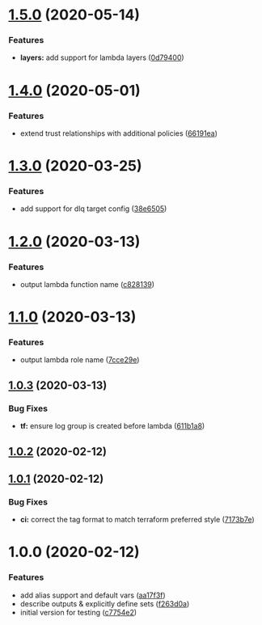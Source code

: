 # [1.5.0](https://github.com/bbeesley/terraform-aws-lambda-do-it-all/compare/1.4.0...1.5.0) (2020-05-14)


### Features

* **layers:** add support for lambda layers ([0d79400](https://github.com/bbeesley/terraform-aws-lambda-do-it-all/commit/0d79400acf70cb2f88bc29aca1a7c5334fd3bf2d))

# [1.4.0](https://github.com/bbeesley/terraform-aws-lambda-do-it-all/compare/1.3.0...1.4.0) (2020-05-01)


### Features

* extend trust relationships with additional policies ([66191ea](https://github.com/bbeesley/terraform-aws-lambda-do-it-all/commit/66191ea2a50075edd1f41dcc8a767e60dd8bbd15))

# [1.3.0](https://github.com/bbeesley/terraform-aws-lambda-do-it-all/compare/1.2.0...1.3.0) (2020-03-25)


### Features

* add support for dlq target config ([38e6505](https://github.com/bbeesley/terraform-aws-lambda-do-it-all/commit/38e6505ceb01999715e8ed2b064bdd7687dc138b))

# [1.2.0](https://github.com/bbeesley/terraform-aws-lambda-do-it-all/compare/1.1.0...1.2.0) (2020-03-13)


### Features

* output lambda function name ([c828139](https://github.com/bbeesley/terraform-aws-lambda-do-it-all/commit/c828139ae56ad1e36b140b5a79ef3e714ea54f32))

# [1.1.0](https://github.com/bbeesley/terraform-aws-lambda-do-it-all/compare/1.0.3...1.1.0) (2020-03-13)


### Features

* output lambda role name ([7cce29e](https://github.com/bbeesley/terraform-aws-lambda-do-it-all/commit/7cce29e584702b695ba85af4a90e304e1dd19089))

## [1.0.3](https://github.com/bbeesley/terraform-aws-lambda-do-it-all/compare/1.0.2...1.0.3) (2020-03-13)


### Bug Fixes

* **tf:** ensure log group is created before lambda ([611b1a8](https://github.com/bbeesley/terraform-aws-lambda-do-it-all/commit/611b1a85629f6ea9a447ef00c89d9747e6241fd3))

## [1.0.2](https://github.com/bbeesley/terraform-aws-lambda-do-it-all/compare/1.0.1...1.0.2) (2020-02-12)

## [1.0.1](https://github.com/bbeesley/terraform-aws-lambda-do-it-all/compare/1.0.0...1.0.1) (2020-02-12)


### Bug Fixes

* **ci:** correct the tag format to match terraform preferred style ([7173b7e](https://github.com/bbeesley/terraform-aws-lambda-do-it-all/commit/7173b7e083f0dd8215ac04584652829c4b56c64e))

# 1.0.0 (2020-02-12)


### Features

* add alias support and default vars ([aa17f3f](https://github.com/bbeesley/terraform-aws-lambda-do-it-all/commit/aa17f3f4e28a19a9dca9bf88de26df92f127bc6f))
* describe outputs & explicitly define sets ([f263d0a](https://github.com/bbeesley/terraform-aws-lambda-do-it-all/commit/f263d0aa316bd81ef9c59b280f8a949a8327d8c1))
* initial version for testing ([c7754e2](https://github.com/bbeesley/terraform-aws-lambda-do-it-all/commit/c7754e2473fb40f51d3f031f280d652f7af52f2e))
